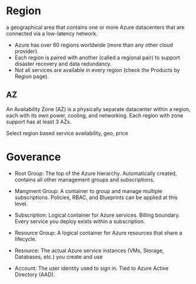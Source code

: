 # Region

a geographical area that contains one or more Azure datacenters that are connected via a low-latency network.

- Azure has over 60 regions worldwide (more than any other cloud provider).
- Each region is paired with another (called a regional pair) to support disaster recovery and data redundancy.
- Not all services are available in every region (check the Products by Region page).

## AZ

An Availability Zone (AZ) is a physically separate datacenter within a region, each with its own power, cooling, and
networking. Each region with zone support has at least 3 AZs.

Select region based service availability, geo, price

# Goverance

- Root Group: The top of the Azure hierarchy. Automatically created, contains all other management groups and
  subscriptions.

* Mangment Group: A container to group and manage multiple subscriptions. Policies, RBAC, and Blueprints can be applied
  at this level.

* Subscription: Logical container for Azure services. Billing boundary. Every service you deploy exists within a
  subscription.

* Resource Group: A logical container for Azure resources that share a lifecycle.

* Resource: The actual Azure service instances (VMs, Storage, Databases, etc.) you create and use

* Account: The user identity used to sign in. Tied to Azure Active Directory (AAD).
